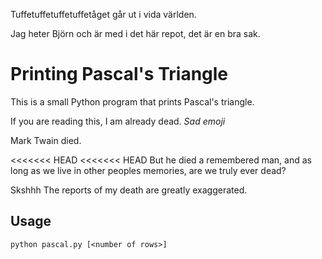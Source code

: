 Tuffetuffetuffetuffetåget går ut i vida världen. 

Jag heter Björn och är med i det här repot, det är en bra sak. 

# Printing Pascal's Triangle

This is a small Python program that prints Pascal's triangle.

If you are reading this, I am already dead. *Sad emoji*


Mark Twain died.

<<<<<<< HEAD
<<<<<<< HEAD
But he died a remembered man, and as long as we live in other peoples memories, are we truly ever dead?

Skshhh The reports of my death are greatly exaggerated.
## Usage

`python pascal.py [<number of rows>]`
